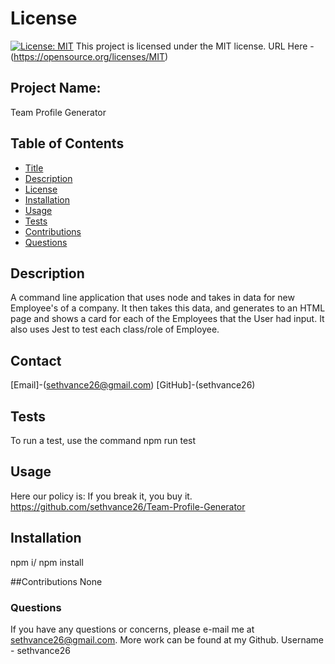 

# License
[![License: MIT](https://img.shields.io/badge/License-MIT-yellow.svg)](https://opensource.org/licenses/MIT)
  This project is licensed under the MIT license. URL Here - (https://opensource.org/licenses/MIT)
## Project Name:
Team Profile Generator

## Table of Contents
- [Title](#Project-Name)
- [Description](#Description)
- [License](#License)
- [Installation](#Installation)
- [Usage](#Usage)
- [Tests](#Tests)
- [Contributions](#Contributions)
- [Questions](#Questions)

## Description
A command line application that uses node and takes in data for new Employee's of a company. It then takes this data, and generates to an HTML page and shows a card for each of the Employees that the User had input. It also uses Jest to test each class/role of Employee.

## Contact
[Email]-(sethvance26@gmail.com)
[GitHub]-(sethvance26)

## Tests
To run a test, use the command npm run test

## Usage
Here our policy is: If you break it, you buy it.
https://github.com/sethvance26/Team-Profile-Generator


## Installation
npm i/ npm install

##Contributions
None


### Questions
If you have any questions or concerns, please e-mail me at sethvance26@gmail.com. More work can be found at my Github. Username -  sethvance26 
